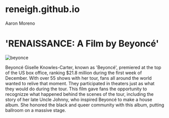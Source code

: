 # reneigh.github.io
Aaron Moreno
# 'RENAISSANCE: A Film by Beyoncé'
![beyonce](https://github.com/reneigh/reneigh.github.io/assets/152232529/30353765-15f4-4d8f-a0d8-c491dbf71e95)

Beyoncé Giselle Knowles-Carter, known as 'Beyoncé', premiered at the top of the US box office, ranking $21.8 million during the first week of December.
With over 55 shows with her tour, fans all around the world wanted to relive that moment. They participated in theaters just as what they would do during the tour.
This film gave fans the opportunity to recognizze what happened behind the scenes of the tour, including the story of her late Uncle Johnny, who inspired Beyoncé to make a house album.
She honored the black and queer community with this album, putting ballroom on a massive stage.




